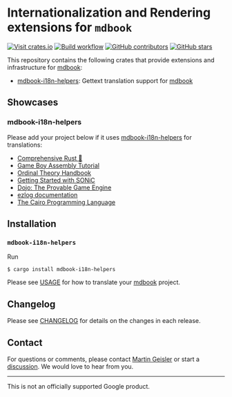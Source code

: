 # Internationalization and Rendering extensions for `mdbook`

[![Visit crates.io](https://img.shields.io/crates/v/mdbook-i18n-helpers?style=flat-square)](https://crates.io/crates/mdbook-i18n-helpers)
[![Build workflow](https://img.shields.io/github/actions/workflow/status/google/mdbook-i18n-helpers/test.yml?style=flat-square)](https://github.com/google/mdbook-i18n-helpers/actions/workflows/test.yml?query=branch%3Amain)
[![GitHub contributors](https://img.shields.io/github/contributors/google/mdbook-i18n-helpers?style=flat-square)](https://github.com/google/mdbook-i18n-helpers/graphs/contributors)
[![GitHub stars](https://img.shields.io/github/stars/google/mdbook-i18n-helpers?style=flat-square)](https://github.com/google/mdbook-i18n-helpers/stargazers)

This repository contains the following crates that provide extensions and
infrastructure for [mdbook](https://github.com/rust-lang/mdBook/):

- [mdbook-i18n-helpers](./i18n-helpers/README.md): Gettext translation support
  for [mdbook](https://github.com/rust-lang/mdBook/)

## Showcases

### mdbook-i18n-helpers

Please add your project below if it uses
[mdbook-i18n-helpers](i18n-helpers/README.md) for translations:

- [Comprehensive Rust 🦀](https://google.github.io/comprehensive-rust/)
- [Game Boy Assembly Tutorial](https://gbdev.io/gb-asm-tutorial/)
- [Ordinal Theory Handbook](https://docs.ordinals.com/)
- [Getting Started with SONiC](https://r12f.com/sonic-book/)
- [Dojo: The Provable Game Engine](https://book.dojoengine.org/)
- [ezlog documentation](https://s1rius.github.io/ezlog/)
- [The Cairo Programming Language](https://book.cairo-lang.org/)

## Installation

### `mdbook-i18n-helpers`

  Run

  ```shell
  $ cargo install mdbook-i18n-helpers
  ```

  Please see [USAGE](./i18n-helpers/USAGE.md) for how to translate your
  [mdbook](https://github.com/rust-lang/mdBook/) project.


## Changelog

Please see [CHANGELOG](CHANGELOG.md) for details on the changes in each release.

## Contact

For questions or comments, please contact
[Martin Geisler](mailto:mgeisler@google.com) or start a
[discussion](https://github.com/google/mdbook-i18n-helpers/discussions). We
would love to hear from you.

---

This is not an officially supported Google product.

